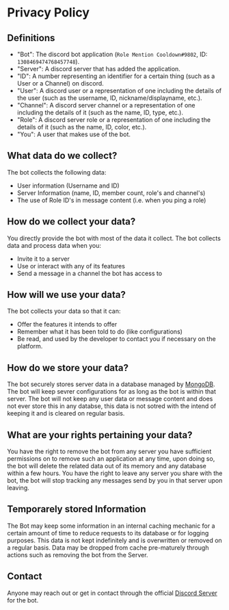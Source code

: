# Privacy Policy
## Definitions
- "Bot": The discord bot application (`Role Mention Cooldown#9802`, ID: `1308469474768457748`).
- "Server": A discord server that has added the application.
- "ID": A number representing an identifier for a certain thing (such as a User or a Channel) on discord.
- "User": A discord user or a representation of one including the details of the user (such as the username, ID, nickname/displayname, etc.).
- "Channel": A discord server channel or a representation of one including the details of it (such as the name, ID, type, etc.).
- "Role": A discord server role or a representation of one including the details of it (such as the name, ID, color, etc.).
- "You": A user that makes use of the bot.

## What data do we collect?
The bot collects the following data:
- User information (Username and ID)
- Server Information (name, ID, member count, role's and channel's)
- The use of Role ID's in message content (i.e. when you ping a role)

## How do we collect your data?
You directly provide the bot with most of the data it collect. 
The bot collects data and process data when you:
- Invite it to a server
- Use or interact with any of its features
- Send a message in a channel the bot has access to

## How will we use your data?
The bot collects your data so that it can:
- Offer the features it intends to offer
- Remember what it has been told to do (like configurations)
- Be read, and used by the developer to contact you if necessary on the platform.

## How do we store your data?
The bot securely stores server data in a database managed by [MongoDB](https://www.mongodb.com/).
The bot will keep sevrer configurations for as long as the bot is within that server.
The bot will not keep any user data or message content and does not ever store this in any databse, this data is not sotred with the intend of keeping it and is cleared on regular basis.

## What are your rights pertaining your data?
You have the right to remove the bot from any server you have sufficient permissions on to remove such an application at any time, upon doing so, the bot will delete the related data out of its memory and any database within a few hours.
You have the right to leave any server you share with the bot, the bot will stop tracking any messages send by you in that server upon leaving.

## Temporarely stored Information
The Bot may keep some information in an internal caching mechanic for a certain amount of time to reduce requests to its database or for logging purposes.
This data is not kept indefinitely and is overwritten or removed on a regular basis.
Data may be dropped from cache pre-maturely through actions such as removing the bot from the Server.

## Contact
Anyone may reach out or get in contact through the official [Discord Server](https://discord.gg/5eYZQNzMnx) for the bot.